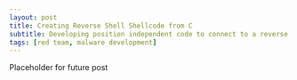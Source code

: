 ```yaml
---
layout: post
title: Creating Reverse Shell Shellcode from C
subtitle: Developing position independent code to connect to a reverse shell
tags: [red team, malware development]
---
```


Placeholder for future post